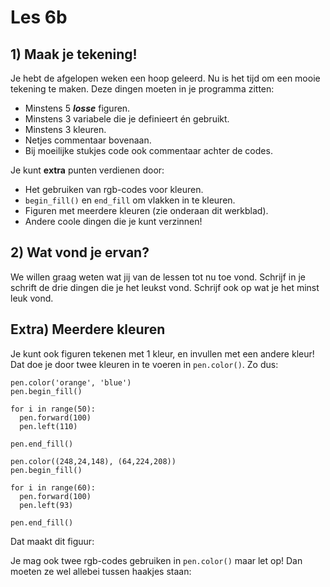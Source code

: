 # Les 6b

## 1\) Maak je tekening!

Je hebt de afgelopen weken een hoop geleerd. Nu is het tijd om een mooie tekening te maken. Deze dingen moeten in je programma zitten:

* Minstens 5 _**losse**_ figuren.
* Minstens 3 variabele die je definieert én gebruikt.
* Minstens 3 kleuren.
* Netjes commentaar bovenaan.
* Bij moeilijke stukjes code ook commentaar achter de codes.

Je kunt **extra** punten verdienen door:

* Het gebruiken van rgb-codes voor kleuren.
* `begin_fill()` en `end_fill` om vlakken in te kleuren.
* Figuren met meerdere kleuren \(zie onderaan dit werkblad\).
* Andere coole dingen die je kunt verzinnen!

## 2\) Wat vond je ervan?

We willen graag weten wat jij van de lessen tot nu toe vond. Schrijf in je schrift de drie dingen die je het leukst vond. Schrijf ook op wat je het minst leuk vond.

## Extra\) Meerdere kleuren

Je kunt ook figuren tekenen met 1 kleur, en invullen met een andere kleur! Dat doe je door twee kleuren in te voeren in `pen.color()`. Zo dus:

```text
pen.color('orange', 'blue')
pen.begin_fill()
​
for i in range(50):
  pen.forward(100)
  pen.left(110)
​
pen.end_fill()
```

```text
pen.color((248,24,148), (64,224,208))
pen.begin_fill()
​
for i in range(60):
  pen.forward(100)
  pen.left(93)
​
pen.end_fill()
```

Dat maakt dit figuur:

Je mag ook twee rgb-codes gebruiken in `pen.color()` maar let op! Dan moeten ze wel allebei tussen haakjes staan:

